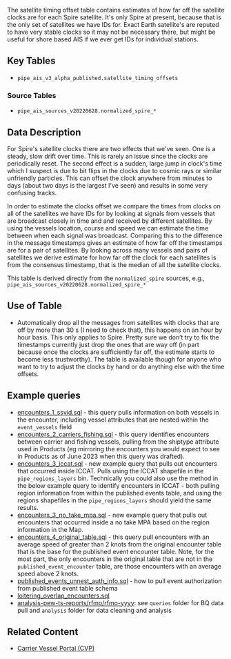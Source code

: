 The satellite timing offset table contains estimates of how far off the satellite clocks are for each Spire satellite. It's only Spire at present, because that is the only set of satellites we have IDs for. Exact Earth satellite's are reputed to have very stable clocks so it may not be necessary there, but might be useful for shore based AIS if we ever get IDs for individual stations.


## Key Tables

+ `pipe_ais_v3_alpha_published.satellite_timing_offsets` 

### Source Tables
 * `pipe_ais_sources_v20220628.normalized_spire_*`

## Data Description

For Spire's satellite clocks there are two effects that we've seen. One is a steady, slow drift over time. This is rarely an issue since the clocks are periodically reset. The second effect is a sudden, large jump in clock's time which I suspect is due to bit flips in the clocks due to cosmic rays or similar unfriendly particles. This can offset the clock anywhere from minutes to days (about two days is the largest I've seen) and results in some very confusing tracks.

In order to estimate the clocks offset we compare the times from clocks on all of the satellites we have IDs for by looking at signals from vessels that are broadcast closely in time and and received by different satellites. By using the vessels location, course and speed we can estimate the time between when each signal was broadcast. Comparing this to the difference in the message timestamps gives an estimate of how far off the timestamps are for a pair of satellites. By looking across many vessels and pairs of satellites we derive estimate for how far off the clock for each satellites is from the consensus timestamp, that is the median of all the satellite clocks.

This table is derived directly from the `normalized_spire` sources, e.g., `pipe_ais_sources_v20220628.normalized_spire_*`

## Use of Table

+ Automatically drop all the messages from satellites with clocks that are off by more than 30 s (I need to check that), this happens on an hour by hour basis. This only applies to Spire. Pretty sure we don’t try to fix the timestamps currently just drop the ones that are way off (in part because once the clocks are sufficiently far off, the estimate starts to become less trustworthy).  The table is available though for anyone who want to try to adjust the clocks by hand or do anything else with the time offsets.

## Example queries
+ [encounters_1_ssvid.sql](https://github.com/GlobalFishingWatch/bigquery-documentation-wf827/blob/master/queries/encounters_1_ssvid.sql) - this query pulls information on both vessels in the encounter, including vessel attributes that are nested within the `event_vessels` field  
+ [encounters_2_carriers_fishing.sql](https://github.com/GlobalFishingWatch/bigquery-documentation-wf827/blob/master/queries/encounters_2_carriers_fishing.sql) - this query identifies encounters between carrier and fishing vessels, pulling from the shiptype attribute used in Products (eg mirroring the encounters you would expect to see in Products as of June 2023 when this query was drafted).
+ [encounters_3_iccat.sql](https://github.com/GlobalFishingWatch/bigquery-documentation-wf827/blob/master/queries/encounters_3_iccat.sql) - new example query that pulls out encounters that occurred inside ICCAT. Pulls using the ICCAT shapefile in the `pipe_regions_layers` bin. Technically you could also use the method in the below example query to identify encounters in ICCAT - both pulling region information from within the published events table, and using the regions shapefiles in the `pipe_regions_layers` should yield the same results. 
+ [encounters_3_no_take_mpa.sql](https://github.com/GlobalFishingWatch/bigquery-documentation-wf827/blob/master/queries/encounters_3_no_take_mpa.sql) - new example query that pulls out encounters that occurred inside a no take MPA based on the region information in the Map.
+ [encounters_4_original_table.sql](https://github.com/GlobalFishingWatch/bigquery-documentation-wf827/blob/master/queries/encounters_4_original_table.sql) - this query pull encounters with an average speed of greater than 2 knots from the original encounter table that is the base for the published event encounter table. Note, for the most part, the only encounters in the original table that are not in the `published_event_encounter` table, are those encounters with an average speed above 2 knots. 
+ [published_events_unnest_auth_info.sql](https://github.com/GlobalFishingWatch/bigquery-documentation-wf827/blob/master/queries/published_events_unnest_auth_info.sql) - how to pull event authorization from published event table schema  
+ [loitering_overlap_encounters.sql](https://github.com/GlobalFishingWatch/bigquery-documentation-wf827/blob/master/queries/loitering_overlap_encounters.sql) 
+ [analysis-pew-ts-reports/rfmo/rfmo-yyyy](https://github.com/GlobalFishingWatch/analysis-pew-ts-reports): see `queries` folder for BQ data pull and `analysis` folder for data cleaning and analysis 

## Related Content
+ [Carrier Vessel Portal (CVP)](https://globalfishingwatch.org/carrier-vessel-portal/) 


